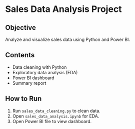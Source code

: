 
# Sales Data Analysis Project

## Objective
Analyze and visualize sales data using Python and Power BI.

## Contents
- Data cleaning with Python
- Exploratory data analysis (EDA)
- Power BI dashboard
- Summary report

## How to Run
1. Run `sales_data_cleaning.py` to clean data.
2. Open `sales_data_analysis.ipynb` for EDA.
3. Open Power BI file to view dashboard.
